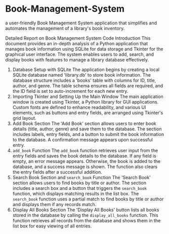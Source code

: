 # Book-Management-System
a user-friendly Book Management System application that simplifies and automates the management of a library's book inventory.

Detailed Report on Book Management System Code
Introduction
This document provides an in-depth analysis of a Python application that manages book information using
SQLite for data storage and Tkinter for the graphical user interface. The system enables users to add,
search, and display books with features to manage a library database effectively.
1. Database Setup with SQLite
The application begins by creating a local SQLite database named 'library.db' to store book information. The
database structure includes a 'books' table with columns for ID, title, author, and genre. The table schema
ensures all fields are required, and the ID field is set to auto-increment for each new entry.
2. Importing Tkinter and Setting Up the Main Window
The main application window is created using Tkinter, a Python library for GUI applications. Custom fonts are
defined to enhance readability, and various UI elements, such as buttons and entry fields, are arranged using
Tkinter's grid layout.
3. Add Book Section
The 'Add Book' section allows users to enter book details (title, author, genre) and save them to the
database. The section includes labels, entry fields, and a button to submit the book information to the
database. A confirmation message appears upon successful entry.
4. `add_book` Function
The `add_book` function retrieves user input from the entry fields and saves the book details to the database.
If any field is empty, an error message appears. Otherwise, the book is added to the database, and a
success message is shown. The function also clears the entry fields after a successful addition.
5. Search Book Section and `search_book` Function
The 'Search Book' section allows users to find books by title or author. The section includes a search box and
a button that triggers the `search_book` function, which displays matching results in the list box. The
`search_book` function uses a partial match to find books by title or author and displays them if any records
match.
6. Display All Books Section
The 'Display All Books' button lists all books stored in the database by calling the `display_all_books`
function. This function retrieves all records from the database and shows them in the list box for easy viewing
of all entries.

